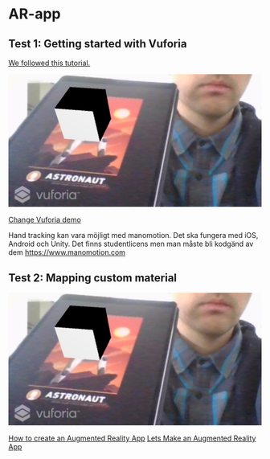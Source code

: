 # AR-app

## Test 1: Getting started with Vuforia

[We followed this tutorial.](https://www.youtube.com/watch?v=kjNhWrUpUeE)

<img src = "https://github.com/IngelaRossing/AR-app/blob/master/img/test2.jpg">

[Change Vuforia demo](https://www.youtube.com/watch?v=khavGQ7Dy3c)


Hand tracking kan vara möjligt med manomotion. Det ska fungera med iOS, Android och Unity. Det finns studentlicens men man måste bli kodgänd av dem
https://www.manomotion.com 

## Test 2: Mapping custom material

<img src = "https://github.com/IngelaRossing/AR-app/blob/master/img/test2.jpg">

[How to create an Augmented Reality App](https://www.youtube.com/watch?v=MtiUx_szKbI)
[Lets Make an Augmented Reality App](https://www.youtube.com/watch?v=khavGQ7Dy3c)



